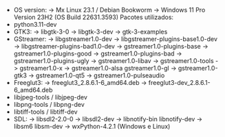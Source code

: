 - OS version: 
    -> Mx Linux 23.1 / Debian Bookworm
    -> Windows 11 Pro Version 23H2 (OS Build 22631.3593)
Pacotes utilizados:
- python3.11-dev
- GTK3: 
    -> libgtk-3-0 
    -> libgtk-3-dev
    -> gtk-3-examples
- GStreamer: 
    -> libgstreamer1.0-dev
    -> libgstreamer-plugins-base1.0-dev
    -> libgstreamer-plugins-bad1.0-dev
    -> gstreamer1.0-plugins-base
    -> gstreamer1.0-plugins-good
    -> gstreamer1.0-plugins-bad
    -> gstreamer1.0-plugins-ugly
    -> gstreamer1.0-libav
    -> gstreamer1.0-tools
    -> gstreamer1.0-x
    -> gstreamer1.0-alsa gstreamer1.0-gl
    -> gstreamer1.0-gtk3
    -> gstreamer1.0-qt5
    -> gstreamer1.0-pulseaudio
- Freeglut3:
    -> freeglut3_2.8.6.1-6_amd64.deb
    -> freeglut3-dev_2.8.6.1-6_amd64.deb
- libjpeg-tools / libjpeg-dev
- libpng-tools / libpng-dev
- libtiff-tools / libtiff-dev
- SDL:
    -> libsdl2-2.0-0
    -> libsdl2-dev
-> libnotify-bin  libnotify-dev
-> libsm6 libsm-dev
-> wxPython-4.2.1 (Windows e Linux)